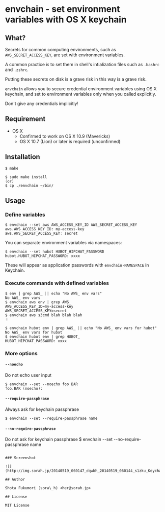 # envchain - set environment variables with OS X keychain

## What?

Secrets for common computing environments, such as `AWS_SECRET_ACCESS_KEY`, are
set with environment variables.

A common practice is to set them in shell's intialization files such as `.bashrc` and `.zshrc`.

Putting these secrets on disk is a grave risk in this way is a grave risk.

`envchain` allows you to secure credential environment variables using OS X keychain, and set to environment variables only when you called explicitly.

Don't give any credentials implicitly!

## Requirement

- OS X
  - Confirmed to work on OS X 10.9 (Mavericks)
  - OS X 10.7 (Lion) or later is required (unconfirmed)

## Installation

```
$ make

$ sudo make install
(or)
$ cp ./envchain ~/bin/
```

## Usage

### Define variables

```
$ envchain --set aws AWS_ACCESS_KEY_ID AWS_SECRET_ACCESS_KEY
aws.AWS_ACCESS_KEY_ID: my-access-key
aws.AWS_SECRET_ACCESS_KEY: secret
```

You can separate environment variables via namespaces:

```
$ envchain --set hubot HUBOT_HIPCHAT_PASSWORD
hubot.HUBOT_HIPCHAT_PASSWORD: xxxx
```

These will appear as application passwords with `envchain-NAMESPACE`
in Keychain.

### Execute commands with defined variables

```
$ env | grep AWS_ || echo "No AWS_ env vars"
No AWS_ env vars
$ envchain aws env | grep AWS_
AWS_ACCESS_KEY_ID=my-access-key
AWS_SECRET_ACCESS_KEY=secret
$ envchain aws s3cmd blah blah blah
⋮
```

```
$ envchain hubot env | grep AWS_ || echo "No AWS_ env vars for hubot"
No AWS_ env vars for hubot
$ envchain hubot env | grep HUBOT_
HUBOT_HIPCHAT_PASSWORD: xxxx
```

### More options

#### `--noecho`

Do not echo user input
```
$ envchain --set --noecho foo BAR
foo.BAR (noecho):
```
#### `--require-passphrase`

Always ask for keychain passphrase
```
$ envchain --set --require-passphrase name
```

#### `--no-require-passphrase`

Do not ask for keychain passphrase
$ envchain --set --no-require-passphrase name
```

### Screenshot

![](http://img.sorah.jp/20140519_060147_dqwbh_20140519_060144_s1zku_Keychain_Access.png)

## Author

Shota Fukumori (sora\_h) <her@sorah.jp>

## License

MIT License
